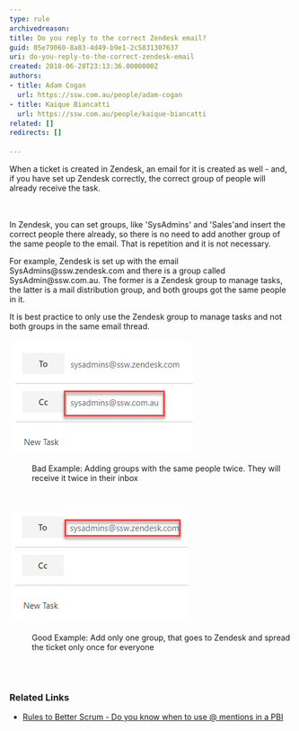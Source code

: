 ```yaml
---
type: rule
archivedreason: 
title: Do you reply to the correct Zendesk email?
guid: 05e79060-8a83-4d49-b9e1-2c5831307637
uri: do-you-reply-to-the-correct-zendesk-email
created: 2018-06-28T23:13:36.0000000Z
authors:
- title: Adam Cogan
  url: https://ssw.com.au/people/adam-cogan
- title: Kaique Biancatti
  url: https://ssw.com.au/people/kaique-biancatti
related: []
redirects: []

---
```



​​When a ticket is created in Zendesk, an email for it is created as well - and, if you have set up Zendesk correctly, the correct group of people will already receive the task.<br>
<br><excerpt class='endintro'></excerpt><br>
<p>In Zendesk, you can set groups, like 'SysAdmins' and 'Sales'and insert the correct people there already, so there is no need to add another group of the same people to the email. That is repetition and it is not necessary.<br></p><p>For example, Zendesk is set up with the email SysAdmins@ssw.zendesk.com and there is a group called SysAdmin@ssw.com.au. The former is a Zendesk group to manage tasks, the latter is a mail distribution group, and both groups got the same people in it.</p><p>It is best practice to only use the Zendesk group to manage tasks and not both groups in the same email thread.<br></p><p><img src="zenddddd.png" alt="zenddddd.png" style="margin:5px;" /><br></p><dd class="ssw15-rteElement-FigureBad">Bad Example: Adding groups with the same people twice. They will receive it twice in their inbox<br></dd><p><br></p><p><img src="zendndnd.png" alt="zendndnd.png" style="margin:5px;" /> <br></p><dd class="ssw15-rteElement-FigureGood"> Good Example: Add only one group, that goes to Zendesk and spread the ticket only once for everyone<br></dd><p>​<br><br></p><h3>Related Links<br></h3><ul><li><a href="/_layouts/15/FIXUPREDIRECT.ASPX?WebId=3dfc0e07-e23a-4cbb-aac2-e778b71166a2&TermSetId=07da3ddf-0924-4cd2-a6d4-a4809ae20160&TermId=efd6c91e-7cc5-4473-a299-9104c8fd6e0d">Rules to Better Scrum - Do you know when to use @ mentions in a PBI​​</a><br></li></ul>


